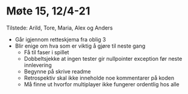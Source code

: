 # Møte 15, 12/4-21
Tilstede: Arild, Tore, Maria, Alex og Anders
* Går igjennom retteskjema fra oblig 3
* Blir enige om hva som er viktig å gjøre til neste gang
    * Få til faser i spillet
    * Dobbeltsjekke at ingen tester gir nullpointer exception før neste innlevering
    * Begynne på skrive readme
    * Retrospektiv skal ikke inneholde noe kommentarer på koden
    * Må finne ut hvorfor multiplayer ikke fungerer ordentlig hos alle
    
